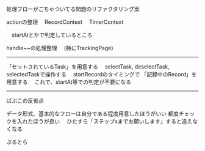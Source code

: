処理フローがごちゃついてる問題のリファクタリング案

actionの整理
　RecordContext
　TimerContext

　startAtとかで判定しているところ

handle~~の処理整理
　(特にTrackingPage)

----------
「セットされているTask」を用意する
　selectTask, deselectTask, selectedTaskで操作する
　startRecordのタイミングで
「記録中のRecord」を用意する
　これで、startAt等での判定が不要になる

----------
ばぶこの反省点

データ形式、基本的なフローは自分である程度用意したほうがいい
都度チェックを入れたほうが良い
　ひたすら「ステップxまでお願いします」すると追えなくなる

ぷるとら